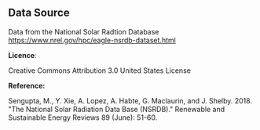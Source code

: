 ## Data Source

Data from the National Solar Radtion Database
https://www.nrel.gov/hpc/eagle-nsrdb-dataset.html

**Licence**:

Creative Commons Attribution 3.0 United States License

**Reference:**

Sengupta, M., Y. Xie, A. Lopez, A. Habte, G. Maclaurin, and J. Shelby. 2018. "The National Solar Radiation Data Base (NSRDB)." Renewable and Sustainable Energy Reviews  89 (June): 51-60.

